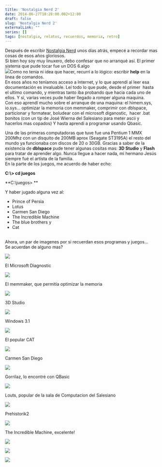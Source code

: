 ```yaml
---
title: 'Nostalgia Nerd 2'
date: 2014-06-27T18:28:00.002+12:00
draft: false
slug: 'Nostalgia Nerd 2'
externalLink: ""
series: []
tags: [nostalgia, relatos, recuerdos, memoria, retro]
---
```


Después de escribir [Nostalgia Nerd](https://blog.cristianmarquez.me/2014/06/nostalgia-nerd.html) unos días atrás, empecé a recordar mas cosas de esos años gloriosos.  
Si bien hoy soy muy linuxero, debo confesar que no arranqué así. El primer sistema que pude tocar fue un DOS 6.algo  
[![](http://1.bp.blogspot.com/-KC25xHtVVCI/U60GUfBFcnI/AAAAAAAAZiw/J1eBrtOY2Oo/s1600/19a.doswindow+(1).gif)](http://1.bp.blogspot.com/-KC25xHtVVCI/U60GUfBFcnI/AAAAAAAAZiw/J1eBrtOY2Oo/s1600/19a.doswindow+(1).gif)Como no tenia ni idea que hacer, recurrí a lo lógico: escribir **help** en la linea de comandos.  
En esos años no teníamos acceso a Internet, y lo que aprendí al leer esa documentación es invaluable. Leí todo lo que pude, desde el primer  hasta el ultimo comando, y mientras tanto iba probando que hacia cada uno de ellos. Y sí, varias veces pude haber llegado a romper alguna maquina.  
Con eso aprendí mucho sobre el arranque de una maquina: el himem.sys, io.sys... optimizar la memoria con memmaker, comprimir con dblspace, particionar y formatear, boludear con el microsoft diganostic,  hacer .bat bonitos (con un tip de José Wierna del Salesiano para meter ascii y hacerlos mas copados) Y hasta aprendí a programar usando Qbasic.  
  
Una de las primeras computadoras que tuve fue una Pentium 1 MMX 200Mhz con un disquito de 200MB aprox (Seagate ST3195A) el resto del mundo ya funcionaba con discos de 20 o 30GB. Gracias a saber de la existencia de **dblspace** pude tener algunas cositas mas: **3D Studio** y **Flash** para tratar de aprender algo. Nunca llegue a hacer nada, mi hermano Jesús siempre fué el artista de la familia.  
En la parte de los juegos, me acuerdo de haber echo:  

**C:\\> cd juegos**

**C:\\juegos> **

Y haber jugado alguna vez al:

*   Prince of Persia
*   Lotus
*   Carmen San Diego
*   The Incredible Machine
*   The blue brothers y
*   Cat 

[  
](http://2.bp.blogspot.com/-no-Y54EEcJE/U60OkWOpfiI/AAAAAAAAZks/_AfiiNvpec4/s1600/3dsmax_2010_800px.png)Ahora, un par de imagenes por si recuerdan esos programas y juegos...  
Se acuerdan de alguno mas?

[![](http://3.bp.blogspot.com/-zuI0OuBz_YU/U60Njh3PTiI/AAAAAAAAZkg/2je6nVTul4Y/s1600/Microsoft_Diagnostics_Screenshot.png)](http://3.bp.blogspot.com/-zuI0OuBz_YU/U60Njh3PTiI/AAAAAAAAZkg/2je6nVTul4Y/s1600/Microsoft_Diagnostics_Screenshot.png)

El Microsoft Diagnostic

  

  

[![](http://1.bp.blogspot.com/-FcQTA1KzwAQ/U60GXCb_rYI/AAAAAAAAZjU/xos2cX9w-V8/s1600/dos6memmaker.png)](http://1.bp.blogspot.com/-FcQTA1KzwAQ/U60GXCb_rYI/AAAAAAAAZjU/xos2cX9w-V8/s1600/dos6memmaker.png)

El memmaker, que permitía optimizar la memoria

[![](http://2.bp.blogspot.com/-no-Y54EEcJE/U60OkWOpfiI/AAAAAAAAZks/_AfiiNvpec4/s1600/3dsmax_2010_800px.png)](http://2.bp.blogspot.com/-no-Y54EEcJE/U60OkWOpfiI/AAAAAAAAZks/_AfiiNvpec4/s1600/3dsmax_2010_800px.png)

3D Studio

[![](http://4.bp.blogspot.com/-XqKGvs-cjAI/U60GXYC8hqI/AAAAAAAAZjM/9at8-zJfqH4/s1600/win31-1-1.png)](http://4.bp.blogspot.com/-XqKGvs-cjAI/U60GXYC8hqI/AAAAAAAAZjM/9at8-zJfqH4/s1600/win31-1-1.png)

Windows 3.1

[![](http://4.bp.blogspot.com/-se6fu_OmyeA/U60NAY8X9dI/AAAAAAAAZjw/G-tdtUgfHtQ/s1600/49443.jpg)](http://4.bp.blogspot.com/-se6fu_OmyeA/U60NAY8X9dI/AAAAAAAAZjw/G-tdtUgfHtQ/s1600/49443.jpg)

El popular CAT

  

[![](http://3.bp.blogspot.com/-ugjgqAxgLdU/U60NAvAUo8I/AAAAAAAAZkU/XmIOb_xKYwI/s1600/carmen2.png)](http://3.bp.blogspot.com/-ugjgqAxgLdU/U60NAvAUo8I/AAAAAAAAZkU/XmIOb_xKYwI/s1600/carmen2.png)

Carmen San Diego

  

[![](http://1.bp.blogspot.com/-YX9RssmuIEA/U60NAceUW5I/AAAAAAAAZj0/m19eC3IapJg/s1600/Gorillas_screenshot.png)](http://1.bp.blogspot.com/-YX9RssmuIEA/U60NAceUW5I/AAAAAAAAZj0/m19eC3IapJg/s1600/Gorillas_screenshot.png)

Gorrilaz, lo encontré con QBasic

  

[![](http://3.bp.blogspot.com/-8ZrsqjKu9tQ/U60NA7p6ERI/AAAAAAAAZj8/A98cUMnKt-I/s1600/lotus_042.gif)](http://3.bp.blogspot.com/-8ZrsqjKu9tQ/U60NA7p6ERI/AAAAAAAAZj8/A98cUMnKt-I/s1600/lotus_042.gif)

Louts, popular de la sala de Computacion del Salesiano

  

[![](http://2.bp.blogspot.com/-ANlA_ibP7y0/U60NBCr4TTI/AAAAAAAAZkE/fQcxzgZDoJE/s1600/prehistorik-2-ss1.gif)](http://2.bp.blogspot.com/-ANlA_ibP7y0/U60NBCr4TTI/AAAAAAAAZkE/fQcxzgZDoJE/s1600/prehistorik-2-ss1.gif)

Prehistorik2

  

[![](http://4.bp.blogspot.com/-mo4fQtKJGHo/U60NBiIQLrI/AAAAAAAAZkM/8aFTSK2p-7Y/s1600/the_incredible_machine.png)](http://4.bp.blogspot.com/-mo4fQtKJGHo/U60NBiIQLrI/AAAAAAAAZkM/8aFTSK2p-7Y/s1600/the_incredible_machine.png)

The Incredible Machine, excelente!

[![](http://1.bp.blogspot.com/-8Pcip5swWVc/U60QSLzGGwI/AAAAAAAAZlA/15SrC2XUA7E/s1600/467f6f490aa86b79e60fd8580ce906a9o.jpg)](http://1.bp.blogspot.com/-8Pcip5swWVc/U60QSLzGGwI/AAAAAAAAZlA/15SrC2XUA7E/s1600/467f6f490aa86b79e60fd8580ce906a9o.jpg)

  

[![](http://3.bp.blogspot.com/-wglYzqV587E/U60QSBUj47I/AAAAAAAAZk4/OTxR9Im-cxE/s1600/Banner-Mania.jpg)](http://3.bp.blogspot.com/-wglYzqV587E/U60QSBUj47I/AAAAAAAAZk4/OTxR9Im-cxE/s1600/Banner-Mania.jpg)

  

[![](http://2.bp.blogspot.com/-ARQHea_FzHU/U60QSDrr8qI/AAAAAAAAZk8/OXlmETTJhPc/s1600/LEGANERD_047224.gif)](http://2.bp.blogspot.com/-ARQHea_FzHU/U60QSDrr8qI/AAAAAAAAZk8/OXlmETTJhPc/s1600/LEGANERD_047224.gif)